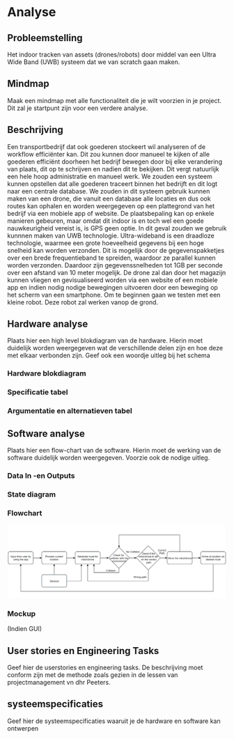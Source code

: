 # Analyse

## Probleemstelling

Het indoor tracken van assets (drones/robots) door middel van een Ultra Wide Band (UWB) systeem dat we van scratch gaan maken.

## Mindmap

Maak een mindmap met alle functionaliteit die je wilt voorzien in je project.
Dit zal je startpunt zijn voor een verdere analyse.

## Beschrijving

Een transportbedrijf dat ook goederen stockeert wil analyseren of de workflow efficiënter kan. Dit zou kunnen door manueel te kijken of alle goederen efficiënt doorheen het bedrijf bewegen door bij elke verandering van plaats, dit op te schrijven en nadien dit te bekijken. Dit vergt natuurlijk een hele hoop administratie en manueel werk. We zouden een systeem kunnen opstellen dat alle goederen traceert binnen het bedrijft en dit logt naar een centrale database. We zouden in dit systeem gebruik kunnen maken van een drone, die vanuit een database alle locaties en dus ook routes kan ophalen en worden weergegeven op een plattegrond van het bedrijf via een mobiele app of website. De plaatsbepaling kan op enkele manieren gebeuren, maar omdat dit indoor is en toch wel een goede nauwkeurigheid vereist is, is GPS geen optie. In dit geval zouden we gebruik kunnnen maken van UWB technologie. Ultra-wideband is een draadloze technologie, waarmee een grote hoeveelheid gegevens bij een hoge snelheid kan worden verzonden. Dit is mogelijk door de gegevenspakketjes over een brede frequentieband te spreiden, waardoor ze parallel kunnen worden verzonden. Daardoor zijn gegevenssnelheden tot 1GB per seconde over een afstand van 10 meter mogelijk. De drone zal dan door het magazijn kunnen vliegen en gevisualiseerd worden via een website of een mobiele app en indien nodig nodige bewegingen uitvoeren door een beweging op het scherm van een smartphone. Om te beginnen gaan we testen met een kleine robot. Deze robot zal werken vanop de grond.

## Hardware analyse

Plaats hier een high level blokdiagram van de hardware. Hierin moet duidelijk worden weergegeven wat de verschillende delen zijn en hoe deze met elkaar verbonden zijn. Geef ook een woordje uitleg bij het schema

### Hardware blokdiagram


### Specificatie tabel


### Argumentatie en alternatieven tabel

## Software analyse

Plaats hier een flow-chart van de software. Hierin moet de werking van de software duidelijk worden weergegeven. Voorzie ook de nodige uitleg.

### Data In -en Outputs


### State diagram


### Flowchart
![alt text](img/Software%20Flowchart.png "Logo Title Text 1")

### Mockup
(Indien GUI)

## User stories en Engineering Tasks

Geef hier de userstories en engineering tasks. De beschrijving moet conform zijn met de methode zoals gezien in de lessen  van projectmanagement vn dhr Peeters.

## systeemspecificaties

Geef hier de systeemspecificaties waaruit je de hardware en software kan ontwerpen
